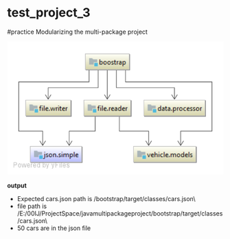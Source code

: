 # test_project_3
#practice Modularizing the multi-package project

![Alt text](./dependency-diagram.svg?sanitize=true)

**output**

* Expected cars.json path is /bootstrap/target/classes/cars.json\
* file path is /E:/00IJ/ProjectSpace/javamultipackageproject/bootstrap/target/classes/cars.json\
* 50 cars are in the json file
